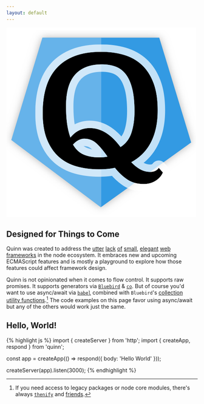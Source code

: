 ```yaml
---
layout: default
---
```


<div id="flashy-big-logo">
  <img src="/quinn-logo.png" title="Quinn" />
</div>

<section id="intro"><div markdown="1">

# Designed for Things to Come

Quinn was created to address the [utter](http://expressjs.com/) [lack](http://hapijs.com/) [of](http://locomotivejs.org/guide/) [small](http://mcavage.me/node-restify/), [elegant](https://www.totaljs.com/) [web](http://locomotivejs.org/guide/) [frameworks](http://sailsjs.org/#!/) in the node ecosystem.
It embraces new and upcoming ECMAScript features and is mostly a playground to explore how those features could affect framework design.

Quinn is not opinionated when it comes to flow control.
It supports raw promises.
It supports generators via [`Bluebird`](https://github.com/petkaantonov/bluebird/blob/master/API.md#promisecoroutinegeneratorfunction-generatorfunction---function) & [`co`](https://www.npmjs.com/package/co).
But of course you'd want to use async/await via [`babel`](https://babeljs.io/)
combined with `Bluebird`'s [collection utility functions](https://github.com/petkaantonov/bluebird/blob/master/API.md#collections).[^1]
The code examples on this page favor using async/await but any of the others would work just the same.


</div></section>
<section id="intro"><div markdown="1">

# Hello, World!

{% highlight js %}
import { createServer } from 'http';
import { createApp, respond } from 'quinn';

const app = createApp(() => respond({ body: 'Hello World' }));

createServer(app).listen(3000);
{% endhighlight %}

[^1]: If you need access to legacy packages or node core modules, there's always [`thenify`](https://www.npmjs.com/package/thenify) and [friends](https://github.com/petkaantonov/bluebird/blob/master/API.md#promisification).

</div></section>
